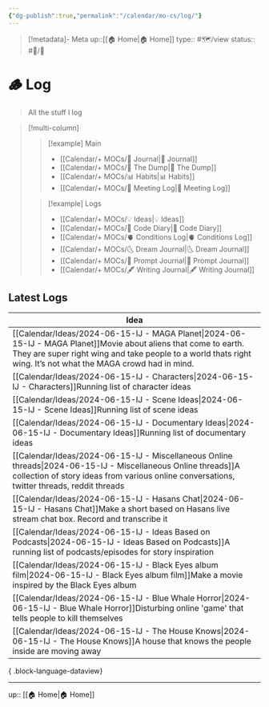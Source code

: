 ```yaml
---
{"dg-publish":true,"permalink":"/calendar/mo-cs/log/"}
---
```


>[!metadata]- Meta
>up::[[🏠 Home\|🏠 Home]]
>type:: #🗺/view 
>status:: #📝/🌲 

# 🪵 Log

> All the stuff I log

> [!multi-column]
> > [!example] Main
> > - [[Calendar/+ MOCs/📓 Journal\|📓 Journal]]
> > - [[Calendar/+ MOCs/🔗 The Dump\|🔗 The Dump]]
> > - [[Calendar/+ MOCs/📊 Habits\|📊 Habits]]
> > - [[Calendar/+ MOCs/👥 Meeting Log\|👥 Meeting Log]]
> 
> > [!example] Logs
> > - [[Calendar/+ MOCs/💡 Ideas\|💡 Ideas]]
> > - [[Calendar/+ MOCs/🧪 Code Diary\|🧪 Code Diary]]
> > - [[Calendar/+ MOCs/🫀 Conditions Log\|🫀 Conditions Log]]
> > - [[Calendar/+ MOCs/🌜 Dream Journal\|🌜 Dream Journal]]
> > - [[Calendar/+ MOCs/🎲 Prompt Journal\|🎲 Prompt Journal]]
> > - [[Calendar/+ MOCs/🖋 Writing Journal\|🖋 Writing Journal]]

## Latest Logs
| Idea                                                                                                                                                                                                                                                               |
| ------------------------------------------------------------------------------------------------------------------------------------------------------------------------------------------------------------------------------------------------------------------ |
| [[Calendar/Ideas/2024-06-15-IJ - MAGA Planet\|2024-06-15-IJ - MAGA Planet]]<span class='summary'>Movie about aliens that come to earth. They are super right wing and take people to a world thats right wing. It’s not what the MAGA crowd had in mind.</span> |
| [[Calendar/Ideas/2024-06-15-IJ - Characters\|2024-06-15-IJ - Characters]]<span class='summary'>Running list of character ideas</span>                                                                                                                           |
| [[Calendar/Ideas/2024-06-15-IJ - Scene Ideas\|2024-06-15-IJ - Scene Ideas]]<span class='summary'>Running list of scene ideas</span>                                                                                                                             |
| [[Calendar/Ideas/2024-06-15-IJ - Documentary Ideas\|2024-06-15-IJ - Documentary Ideas]]<span class='summary'>Running list of documentary ideas</span>                                                                                                           |
| [[Calendar/Ideas/2024-06-15-IJ - Miscellaneous Online threads\|2024-06-15-IJ - Miscellaneous Online threads]]<span class='summary'>A collection of story ideas from various online conversations, twitter threads, reddit threads</span>                        |
| [[Calendar/Ideas/2024-06-15-IJ - Hasans Chat\|2024-06-15-IJ - Hasans Chat]]<span class='summary'>Make a short based on Hasans live stream chat box. Record and transcribe it </span>                                                                            |
| [[Calendar/Ideas/2024-06-15-IJ - Ideas Based on Podcasts\|2024-06-15-IJ - Ideas Based on Podcasts]]<span class='summary'>A running list of podcasts/episodes for story inspiration</span>                                                                       |
| [[Calendar/Ideas/2024-06-15-IJ - Black Eyes album film\|2024-06-15-IJ - Black Eyes album film]]<span class='summary'>Make a movie inspired by the Black Eyes album</span>                                                                                       |
| [[Calendar/Ideas/2024-06-15-IJ - Blue Whale Horror\|2024-06-15-IJ - Blue Whale Horror]]<span class='summary'>Disturbing online 'game' that tells people to kill themselves</span>                                                                               |
| [[Calendar/Ideas/2024-06-15-IJ - The House Knows\|2024-06-15-IJ - The House Knows]]<span class='summary'>A house that knows the people inside are moving away</span>                                                                                            |

{ .block-language-dataview}

---
up:: [[🏠 Home\|🏠 Home]]

